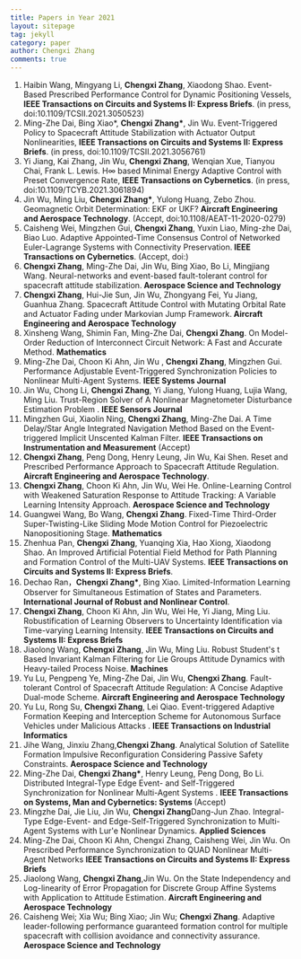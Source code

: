 ```yaml
---
title: Papers in Year 2021
layout: sitepage
tag: jekyll
category: paper
author: Chengxi Zhang
comments: true
---
```

<ol>
	<li>Haibin Wang, Mingyang Li, <b>Chengxi Zhang</b>, Xiaodong Shao. Event-Based Prescribed Performance Control for Dynamic Positioning Vessels, <b>IEEE Transactions on Circuits and Systems II: Express Briefs</b>. (in press, doi:10.1109/TCSII.2021.3050523)</li>
	<li>Ming-Zhe Dai, Bing Xiao*, <b>Chengxi Zhang*</b>, Jin Wu. Event-Triggered Policy to Spacecraft Attitude Stabilization with Actuator Output Nonlinearities, <b>IEEE Transactions on Circuits and Systems II: Express Briefs</b>. (in press, doi:10.1109/TCSII.2021.3056761)</li>
	<li>Yi Jiang, Kai Zhang, Jin Wu, <b>Chengxi Zhang</b>, Wenqian Xue, Tianyou Chai, Frank L. Lewis. H∞ based Minimal Energy Adaptive Control with Preset Convergence Rate, <b>IEEE Transactions on Cybernetics</b>. (in press, doi:10.1109/TCYB.2021.3061894)</li>
	<li>Jin Wu, Ming Liu, <b>Chengxi Zhang*</b>, Yulong Huang, Zebo Zhou. Geomagnetic Orbit Determination: EKF or UKF? <b>Aircraft Engineering and Aerospace Technology</b>. (Accept, doi:10.1108/AEAT-11-2020-0279)</li>
	<li>Caisheng Wei, Mingzhen Gui, <b>Chengxi Zhang</b>, Yuxin Liao, Ming-zhe Dai, Biao Luo. Adaptive Appointed-Time Consensus Control of Networked Euler-Lagrange Systems with Connectivity Preservation.<b> IEEE Transactions on Cybernetics</b>. (Accept, doi:)</li>
	<li><b>Chengxi Zhang</b>, Ming-Zhe Dai, Jin Wu, Bing Xiao, Bo Li, Mingjiang Wang. Neural-networks and event-based fault-tolerant control for spacecraft attitude stabilization.<b> Aerospace Science and Technology</b></li>
	<li><b>Chengxi Zhang</b>, Hui-Jie Sun, Jin Wu, Zhongyang Fei, Yu Jiang, Guanhua Zhang. Spacecraft Attitude Control with Mutating Orbital Rate and Actuator Fading under Markovian Jump Framework.<b> Aircraft Engineering and Aerospace Technology</b> </li>
	<li>Xinsheng Wang, Shimin Fan, Ming-Zhe Dai, <b>Chengxi Zhang</b>. On Model-Order Reduction of Interconnect Circuit Network: A Fast and Accurate Method. <b>Mathematics</b> </li>
	<li>Ming-Zhe Dai, Choon Ki Ahn, Jin Wu , <b>Chengxi Zhang</b>, Mingzhen Gui. Performance Adjustable Event-Triggered Synchronization Policies to Nonlinear Multi-Agent Systems. <b>IEEE Systems Journal </b>  </li>
	<li>Jin Wu, Chong Li, <b>Chengxi Zhang</b>, Yi Jiang, Yulong Huang, Lujia Wang, Ming Liu. Trust-Region Solver of A Nonlinear Magnetometer Disturbance Estimation Problem
. <b>IEEE Sensors Journal </b> </li>
	<li>Mingzhen Gui, Xiaolin Ning, <b>Chengxi Zhang</b>, Ming-Zhe Dai. A Time Delay/Star Angle Integrated Navigation Method Based on the Event-triggered Implicit Unscented Kalman Filter. <b>IEEE Transactions on Instrumentation and Measurement</b> (Accept)</li>
	<li><b>Chengxi Zhang</b>, Peng Dong, Henry Leung, Jin Wu, Kai Shen. Reset and Prescribed Performance Approach to Spacecraft Attitude Regulation. <b>Aircraft Engineering and Aerospace Technology</b>. </li>
	<li><b>Chengxi Zhang</b>, Choon Ki Ahn, Jin Wu, Wei He. Online-Learning Control with Weakened Saturation Response to Attitude Tracking: A Variable Learning Intensity Approach. <b>Aerospace Science and Technology</b> </li>
	<li>Guangwei Wang, Bo Wang, <b>Chengxi Zhang</b>. Fixed-Time Third-Order Super-Twisting-Like Sliding Mode Motion Control for Piezoelectric Nanopositioning Stage. <b>Mathematics</b>  </li>
	<li>Zhenhua Pan, <b>Chengxi Zhang</b>, Yuanqing Xia, Hao Xiong, Xiaodong Shao. An Improved Artificial Potential Field Method for Path Planning and Formation Control of the Multi-UAV Systems. <b> IEEE Transactions on Circuits and Systems II: Express Briefs</b>. </li>
	<li>Dechao Ran，<b>Chengxi Zhang*</b>, Bing Xiao. Limited-Information Learning Observer for Simultaneous Estimation of States and Parameters. <b> International Journal of Robust and Nonlinear Control</b>.  </li>
	<li><b>Chengxi Zhang</b>, Choon Ki Ahn, Jin Wu, Wei He, Yi Jiang, Ming Liu. Robustification of Learning Observers to Uncertainty Identification via Time-varying Learning Intensity. <b>IEEE Transactions on Circuits and Systems II: Express Briefs</b></li>
	<li>Jiaolong Wang, <b>Chengxi Zhang</b>, Jin Wu, Ming Liu.  Robust Student's t Based Invariant Kalman Filtering for Lie Groups Attitude Dynamics with Heavy-tailed Process Noise.  <b>Machines</b> </li>
	<li>Yu Lu, Pengpeng Ye, Ming-Zhe Dai, Jin Wu, <b>Chengxi Zhang</b>. Fault-tolerant Control of Spacecraft Attitude Regulation: A Concise Adaptive Dual-mode Scheme.  <b> Aircraft Engineering and Aerospace Technology</b> </li>
	<li>Yu Lu, Rong Su, <b>Chengxi Zhang</b>, Lei Qiao. Event-triggered Adaptive Formation Keeping and Interception Scheme for Autonomous Surface Vehicles under Malicious Attacks . <b>IEEE Transactions on Industrial Informatics </b> </li>
	<li>Jihe Wang, Jinxiu Zhang,<b>Chengxi Zhang</b>. Analytical Solution of Satellite Formation Impulsive Reconfiguration Considering Passive Safety Constraints. <b>Aerospace Science and Technology</b>  </li>
	<li>Ming-Zhe Dai, <b>Chengxi Zhang*</b>, Henry Leung, Peng Dong, Bo Li. Distributed Integral-Type Edge Event- and Self-Triggered Synchronization for Nonlinear Multi-Agent Systems . <b>IEEE Transactions on Systems, Man and Cybernetics: Systems  </b> (Accept)</li>
	<li>Mingzhe Dai, Jie Liu, Jin Wu, <b>Chengxi Zhang</b>Dang-Jun Zhao. Integral-Type Edge-Event- and Edge-Self-Triggered Synchronization to Multi-Agent Systems with Lur'e Nonlinear Dynamics. <b>Applied Sciences</b></li>
	<li>Ming-Zhe Dai, Choon Ki Ahn, Chengxi Zhang, Caisheng Wei, Jin Wu. On Prescribed Performance Synchronization to QUAD Nonlinear Multi-Agent Networks <b>IEEE Transactions on Circuits and Systems II: Express Briefs </b></li>
	<li>Jiaolong Wang, <b>Chengxi Zhang</b>,Jin Wu. On the State Independency and Log-linearity of Error Propagation for Discrete Group Affine Systems with Application to Attitude Estimation. <b> Aircraft Engineering and Aerospace Technology</b></li>
	<li>Caisheng Wei; Xia Wu; Bing Xiao; Jin Wu; <b>Chengxi Zhang</b>. Adaptive leader-following performance guaranteed formation control for multiple spacecraft with collision avoidance and connectivity assurance. <b>Aerospace Science and Technology</b></li>
</ol>





<!--

	<li>Ming-Zhe Dai, <b>Chengxi Zhang*</b>, Henry Leung, Peng Dong, Bo Li. Distributed Integral-type Edge-event- and Self-triggered Synchronization for Nonlinear Multi-agent Systems. <b>IEEE Transactions on Systems, Man and Cybernetics: Systems</b>. (Under Revision)</li>
	<li><b>Chengxi Zhang</b>, Ming-Zhe Dai, Jin Wu, Bing Xiao, Bo Li, Mingjiang Wang. Neural-networks and event-based fault-tolerant control for spacecraft attitude stabilization, <b>Aerospace Science and Technology</b>. (Under Revision)</li>
	
	<li>Ming-Zhe Dai , Choon Ki Ahn, Jin Wu, <b>Chengxi Zhang</b>, Mingzhen Gui, Performance Adjustable Event-Triggered Synchronization Policies to Nonlinear Multi-Agent Systems, <b>IEEE Systems Journal. </b>(Under Review)</li>
	<li>Ming-Zhe Dai, <b>Chengxi Zhang</b>, Peng Dong, Henry Leung. Lp function based event-triggered policy tospacecraft attitude tracking<b>IEEE Transactions on Automatic Control</b>(Under Revision)</li>

</font>这个用来调整行间距
(师傅的雪人)

<img src="{{site.url}}/images/posts/2016-01-22-snowman.jpg " alt="" width="400" height="400" title="" align="" />

![mysnowman]({{site.url}}/images/posts/2016-01-22-snowman.JPG)

<img src="{{site.url}}/images/posts/SJTUDawn.jpg " alt="" width="480" height="360" title="" align="" />

-->
